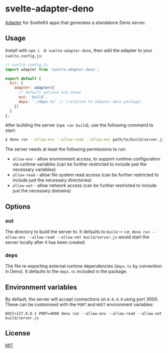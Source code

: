 # svelte-adapter-deno

[Adapter](https://kit.svelte.dev/docs#adapters) for SvelteKit apps that generates a standalone Deno server.

## Usage

Install with `npm i -D svelte-adapter-deno`, then add the adapter to your `svelte.config.js`:

```js
// svelte.config.js
import adapter from 'svelte-adapter-deno';

export default {
  kit: {
    adapter: adapter({
      // default options are shown
      out: 'build',
      deps: './deps.ts' // (relative to adapter-deno package)
    })
  }
};
```

After building the server (`npm run build`), use the following command to start:

```sh
$ deno run --allow-env --allow-read --allow-net path/to/build/server.js
```

The server needs at least the following permissions to run:

- `allow-env` - allow environment access, to support runtime configuration via runtime variables (can be further restricted to include just the necessary variables)
- `allow-read` - allow file system read access (can be further restricted to include just the necessary directories)
- `allow-net` - allow network access (can be further restricted to include just the necessary domains)

## Options

### out

The directory to build the server to. It defaults to `build` — i.e. `deno run --allow-env --allow-read --allow-net build/server.js` would start the server locally after it has been created.

### deps

The file re-exporting external runtime dependencies (`deps.ts` by convention in Deno). It defaults to the `deps.ts` included in the package.

## Environment variables

By default, the server will accept connections on `0.0.0.0` using port 3000. These can be customised with the `PORT` and `HOST` environment variables:

```
HOST=127.0.0.1 PORT=4000 deno run --allow-env --allow-read --allow-net build/server.js
```

## License

[MIT](LICENSE)
